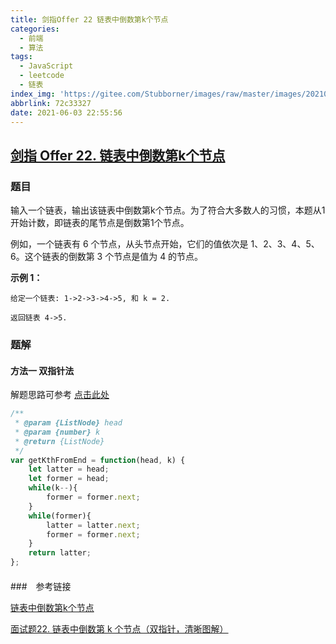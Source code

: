```yaml
---
title: 剑指Offer 22 链表中倒数第k个节点
categories:
  - 前端
  - 算法
tags:
  - JavaScript
  - leetcode
  - 链表
index_img: 'https://gitee.com/Stubborner/images/raw/master/images/20210601203830.png'
abbrlink: 72c33327
date: 2021-06-03 22:55:56
---
```


## [剑指 Offer 22. 链表中倒数第k个节点](https://leetcode-cn.com/problems/lian-biao-zhong-dao-shu-di-kge-jie-dian-lcof/)

### 题目

输入一个链表，输出该链表中倒数第k个节点。为了符合大多数人的习惯，本题从1开始计数，即链表的尾节点是倒数第1个节点。

例如，一个链表有 6 个节点，从头节点开始，它们的值依次是 1、2、3、4、5、6。这个链表的倒数第 3 个节点是值为 4 的节点。

**示例 1：**

```
给定一个链表: 1->2->3->4->5, 和 k = 2.

返回链表 4->5.
```

### 题解

#### 方法一 双指针法

解题思路可参考 [点击此处](https://leetcode-cn.com/problems/lian-biao-zhong-dao-shu-di-kge-jie-dian-lcof/solution/jian-zhi-offer-22-lian-biao-zhong-dao-sh-7u6x/)

```javascript
/**
 * @param {ListNode} head
 * @param {number} k
 * @return {ListNode}
 */
var getKthFromEnd = function(head, k) {
    let latter = head;
    let former = head;
    while(k--){
        former = former.next;
    }
    while(former){
        latter = latter.next;
        former = former.next;
    }
    return latter;
};
```

#### 

###　参考链接

[链表中倒数第k个节点](https://leetcode-cn.com/problems/lian-biao-zhong-dao-shu-di-kge-jie-dian-lcof/solution/jian-zhi-offer-22-lian-biao-zhong-dao-sh-7u6x/)

[面试题22. 链表中倒数第 k 个节点（双指针，清晰图解）](https://leetcode-cn.com/problems/lian-biao-zhong-dao-shu-di-kge-jie-dian-lcof/solution/mian-shi-ti-22-lian-biao-zhong-dao-shu-di-kge-j-11/)